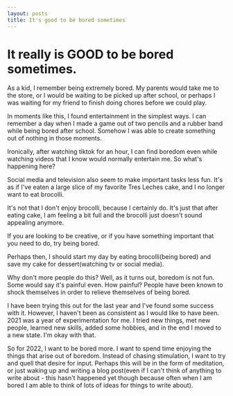 ```yaml
---
layout: posts
title: It's good to be bored sometimes
---
```


# It really is GOOD to be bored sometimes.

As a kid, I remember being extremely bored. My parents would take me to the store, or I would be waiting to be picked up after school, or perhaps I was waiting for my friend to finish doing chores before we could play.

In moments like this, I found entertainment in the simplest ways. I can remember a day when I made a game out of two pencils and a rubber band while being bored after school. Somehow I was able to create something out of nothing in those moments.

Ironically, after watching tiktok for an hour, I can find boredom even while watching videos that I know would normally entertain me. So what's happening here?

Social media and television also seem to make important tasks less fun. It's as if I've eaten a large slice of my favorite Tres Leches cake, and I no longer want to eat brocolli.

It's not that I don't enjoy brocolli, because I certainly do. It's just that after eating cake, I am feeling a bit full and the brocolli just doesn't sound appealing anymore.

If you are looking to be creative, or if you have something important that you need to do, try being bored.

Perhaps then, I should start my day by eating brocolli(being bored) and save my cake for dessert(watching tv or social media).

Why don't more people do this? Well, as it turns out, boredom is not fun. Some would say it's painful even. How painful? People have been known to shock themselves in order to relieve themselves of being bored.

I have been trying this out for the last year and I've found some success with it. However, I haven't been as consistent as I would like to have been. 2021 was a year of experimentation for me. I tried new things, met new people, learned new skills, added some hobbies, and in the end I moved to a new state. I'm okay with that.

So for 2022, I want to be bored more. I want to spend time enjoying the things that arise out of boredom. Instead of chasing stimulation, I want to try and quell that desire for input. Perhaps this will be in the form of meditation, or just waking up and writing a blog post(even if I can't think of anything to write about - this hasn't happened yet though because often when I am bored I am able to think of lots of ideas for things to write about).
